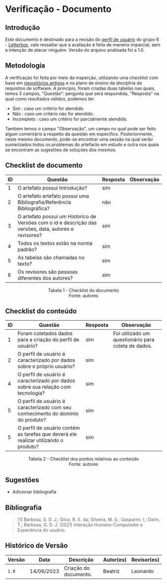 # Verificação - Documento

## Introdução

Este documento é destinado para a revisão do [perfil de usuário](https://requisitos-de-software.github.io/2023.1-Letterboxd/Elicita%C3%A7%C3%A3o/perfilTabela/) do grupo 6 - [Letterbox](https://github.com/Requisitos-de-Software/2023.1-Letterboxd), vale ressaltar que a avaliação é feita de maneira imparcial, sem a intenção de atacar ninguém. Versão do arquivo analisada foi a 1.0.

## Metodologia

A verificação foi feita por meio da insperção, utilizando uma checklist com base em [repositórios antigos](https://github.com/Requisitos-de-Software) e no plano de ensino da disciplina de requisitos de software. A principio, foram criadas duas tabelas nas quais, temos 3 campos, "Questão": pergunta que será respondida, "Resposta" na qual como resultados válidos, podemos ter:

- Sim : caso um critério for atendido.
- Não : caso um critério não for atendido.
- Incompleto : caso um critério for parcialmente atendido.

Também temos o campo "Observação", um campo no qual pode ser feito algum comentário a respeito da questão em específico. Posteriormente, neste mesmo documento, pode-se encontrar uma sessão na qual serão sumarizados todos os problemas do artefacto em estudo e outra nos quais se encontram as sugestões de soluções dos mesmos.

## Checklist de documento

|ID|Questão|Resposta|Observação|
|--|-------|--------|----------|
|1|O artefato possui Introdução?                                                                                |   sim     |          |
|2|O artefato artefato possui uma Bibliografia/Referência Bibliográfica?                                        |   não     |          |
|3|O artefato possui um Histórico de Versões com o id e descrição das versões, data, autores e revisores?       |   sim     |          |
|4|Todos os textos estão na norma padrão?                                                                       |   sim     |          |
|5|As tabelas são chamadas no texto?                                                                            |   sim     |          |
|6|Os revisores são pessoas diferentes dos autores?                                                             |   sim     |          |

<p align="center"> Tabela 1 - Checklist do documento <br> Fonte: autores </p>

## Checklist do conteúdo

| ID  | Questão | Resposta | Observação |
| --- | ------- | -------- | ---------- |
|  1  | Foram coletados dados para a criação do perfil de usuário?                          |  sim        | Foi utilizado um questionário para coleta de dados. |
|  2  | O perfil de usuário é caracterizado por dados sobre o próprio usuário?              |  sim        |            |
|  4  | O perfil de usuário é caracterizado por dados sobre sua relação com tecnologia?     |  sim        |            |
|  5  | O perfil de usuário é caracterizado com seu conhecimento do domínio do produto?     |  sim        |            |
|  5  | O perfil de usuário contém as tarefas que deverá ele realizar utilizando o produto? |  sim        |            |


<p align="center"> Tabela 2 - Checklist dos pontos relativos ao conteúdo <br> Fonte: autores </p>

## Sugestões

- Adicionar bibliografia 

## Bibliografia

> [1] Barbosa, S. D. J.; Silva, B. S. da; Silveira, M. S.; Gasparini, I.; Darin, T.; Barbosa, G. D. J. (2021) Interação Humano-Computador e Experiência do usuário.

## Histórico de Versão

| Versão | Data       | Descrição             | Autor(es) | Revisor(es)        |
| ------ | ---------- | --------------------- | --------- | ------------------ |
| `1.0`  | 14/06/2023 | Criação do documento. | Beatriz   | Leonardo |

